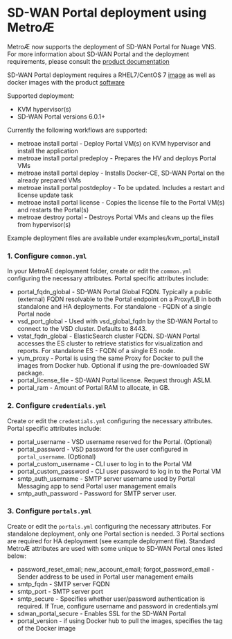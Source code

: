 # SD-WAN Portal deployment using Metro&#198;
Metro&#198; now supports the deployment of SD-WAN Portal for Nuage VNS. For more information about SD-WAN Portal and the deployment requirements, please consult the [product documentation](https://nokia.sharepoint.com/sites/vnsportal)

SD-WAN Portal deployment requires a RHEL7/CentOS 7 [image](https://cloud.centos.org/centos/7/images/CentOS-7-x86_64-GenericCloud-1901.qcow2) as well as docker images with the product [software](http://nuage-ps-delivery.lab.llama2.cloud/delivery/nuage-portal/)

Supported deployment:

* KVM hypervisor(s)
* SD-WAN Portal versions 6.0.1+


Currently the following workflows are supported:

* metroae install portal - Deploy Portal VM(s) on KVM hypervisor and install the application
* metroae install portal predeploy - Prepares the HV and deploys Portal VMs
* metroae install portal deploy - Installs Docker-CE, SD-WAN Portal on the already prepared VMs
* metroae install portal postdeploy - To be updated. Includes a restart and license update task
* metroae install portal license - Copies the license file to the Portal VM(s) and restarts the Portal(s)
* metroae destroy portal - Destroys Portal VMs and cleans up the files from hypervisor(s)

Example deployment files are available under examples/kvm_portal_install

### 1. Configure `common.yml`
  In your MetroAE deployment folder, create or edit the `common.yml` configuring the necessary attributes.
  Portal specific attributes include:
  * portal_fqdn_global - SD-WAN Portal Global FQDN. Typically a public (external) FQDN resolvable to the Portal endpoint on a Proxy/LB in both standalone and HA deployments. For standalone - FQDN of a single Portal node
  * vsd_port_global - Used with vsd_global_fqdn by the SD-WAN Portal to connect to the VSD cluster. Defaults to 8443. 
  * vstat_fqdn_global - ElasticSearch cluster FQDN. SD-WAN Portal accesses the ES cluster to retrieve statistics for visualization and reports. For standalone ES - FQDN of a single ES node.
  * yum_proxy - Portal is using the same Proxy for Docker to pull the images from Docker hub. Optional if using the pre-downloaded SW package.
  * portal_license_file - SD-WAN Portal license. Request through ASLM.
  * portal_ram - Amount of Portal RAM to allocate, in GB.

### 2. Configure `credentials.yml`  
  Create or edit the `credentials.yml` configuring the necessary attributes.
  Portal specific attributes include: 
  * portal_username - VSD username reserved for the Portal. (Optional)
  * portal_password - VSD password for the user configured in `portal_username`. (Optional)
  * portal_custom_username - CLI user to log in to the Portal VM
  * portal_custom_password - CLI user password to log in to the Portal VM
  * smtp_auth_username - SMTP server username used by Portal Messaging app to send Portal user management emails
  * smtp_auth_password - Password for SMTP server user.
  
### 3. Configure `portals.yml`
  Create or edit the `portals.yml` configuring the necessary attributes. For standalone deployment, only one Portal section is needed. 3 Portal sections are required for HA deployment (see example deployment file). Standard Metro&#198; attributes are used with some unique to SD-WAN Portal ones listed below:
  * password_reset_email; new_account_email; forgot_password_email - Sender address to be used in Portal user management emails
  * smtp_fqdn - SMTP server FQDN
  * smtp_port - SMTP server port
  * smtp_secure - Specifies whether user/password authentication is required. If True, configure username and password in credentials.yml
  * sdwan_portal_secure - Enables SSL for the SD-WAN Portal
  * portal_version - if using Docker hub to pull the images, specifies the tag of the Docker image
